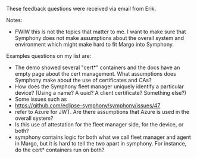 These feedback questions were received via email from Erik.

Notes:
-	FWIW this is not the topics that matter to me. I want to make sure that
Symphony does not make assumptions about the overall system and
environment which might make hard to fit Margo into Symphony.

Examples questions on my list are:
-	The demo showed several "cert*" containers and the docs have an empty page about the cert management. What assumptions does Symphony make about the use of certificates and CAs?
-	How does the Symphony fleet manager uniquely identify a particular device? (Using a name? A uuid? A client certificate? Something else?)
-	Some issues such as 
  - https://github.com/eclipse-symphony/symphony/issues/47
  - refer to Azure for JWT. Are there assumptions that Azure is used in the overall system?
-	Is this use of attestation for the fleet manager side, for the device, or both?
-	symphony contains logic for both what we call fleet manager and agent in Margo, but it is hard to tell the two apart in symphony. For instance, do the cert* containers run on both?
